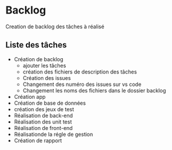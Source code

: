 # Backlog

Creation de backlog des tâches à réalisé

## Liste des tâches

- Création de backlog
  - ajouter les tâches
  - création des fichiers de description des tâches
  - Création des issues
  - Changement des numéro des issues sur vs code
  - Changement les noms des fichiers dans le dossier backlog
- Création app
- Création de base de données
- création des jeux de test
- Réalisation de back-end
- Réalisation des unit test
- Réalisation de front-end
- Réalisationde la régle de gestion
- Création de rapport
